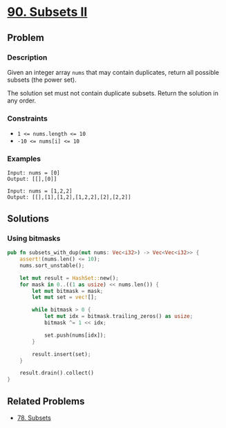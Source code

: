 # [90. Subsets II](https://leetcode.com/problems/subsets-ii/)

## Problem

### Description

Given an integer array `nums` that may contain duplicates, return all possible
subsets (the power set).

The solution set must not contain duplicate subsets. Return the solution in any
order.

### Constraints

* `1 <= nums.length <= 10`
* `-10 <= nums[i] <= 10`

### Examples

```text
Input: nums = [0]
Output: [[],[0]]
```

```text
Input: nums = [1,2,2]
Output: [[],[1],[1,2],[1,2,2],[2],[2,2]]
```

## Solutions

### Using bitmasks

```rust
pub fn subsets_with_dup(mut nums: Vec<i32>) -> Vec<Vec<i32>> {
    assert!(nums.len() <= 10);
    nums.sort_unstable();

    let mut result = HashSet::new();
    for mask in 0..((1 as usize) << nums.len()) {
        let mut bitmask = mask;
        let mut set = vec![];

        while bitmask > 0 {
            let mut idx = bitmask.trailing_zeros() as usize;
            bitmask ^= 1 << idx;

            set.push(nums[idx]);
        }

        result.insert(set);
    }

    result.drain().collect()
}
```

## Related Problems

* [78. Subsets](78%20-%20Subsets.md)
